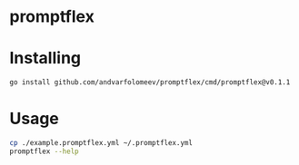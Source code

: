 # promptflex

# Installing

```bash
go install github.com/andvarfolomeev/promptflex/cmd/promptflex@v0.1.1
```

# Usage

```bash
cp ./example.promptflex.yml ~/.promptflex.yml
promptflex --help
```
